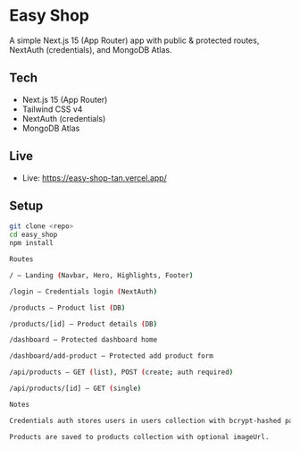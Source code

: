# Easy Shop

A simple Next.js 15 (App Router) app with public & protected routes, NextAuth (credentials), and MongoDB Atlas.

## Tech
- Next.js 15 (App Router)
- Tailwind CSS v4
- NextAuth (credentials)
- MongoDB Atlas 

## Live
- Live: https://easy-shop-tan.vercel.app/


## Setup

```bash
git clone <repo>
cd easy_shop
npm install

Routes

/ – Landing (Navbar, Hero, Highlights, Footer)

/login – Credentials login (NextAuth)

/products – Product list (DB)

/products/[id] – Product details (DB)

/dashboard – Protected dashboard home

/dashboard/add-product – Protected add product form

/api/products – GET (list), POST (create; auth required)

/api/products/[id] – GET (single)

Notes

Credentials auth stores users in users collection with bcrypt-hashed passwords.

Products are saved to products collection with optional imageUrl.
